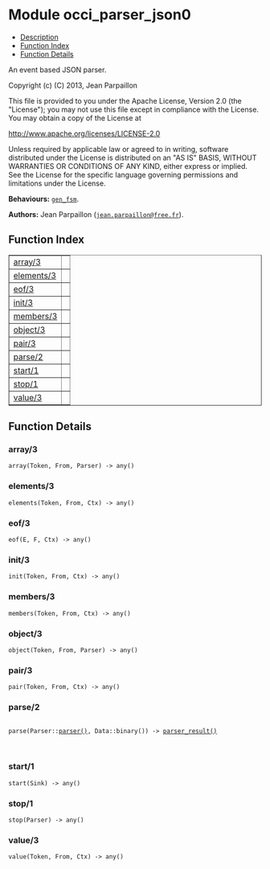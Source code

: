 

# Module occi_parser_json0 #
* [Description](#description)
* [Function Index](#index)
* [Function Details](#functions)

An event based JSON parser.

Copyright (c) (C) 2013, Jean Parpaillon

This file is provided to you under the Apache License,
Version 2.0 (the "License"); you may not use this file
except in compliance with the License.  You may obtain
a copy of the License at

http://www.apache.org/licenses/LICENSE-2.0

Unless required by applicable law or agreed to in writing,
software distributed under the License is distributed on an
"AS IS" BASIS, WITHOUT WARRANTIES OR CONDITIONS OF ANY
KIND, either express or implied.  See the License for the
specific language governing permissions and limitations
under the License.

__Behaviours:__ [`gen_fsm`](gen_fsm.md).

__Authors:__ Jean Parpaillon ([`jean.parpaillon@free.fr`](mailto:jean.parpaillon@free.fr)).

<a name="index"></a>

## Function Index ##


<table width="100%" border="1" cellspacing="0" cellpadding="2" summary="function index"><tr><td valign="top"><a href="#array-3">array/3</a></td><td></td></tr><tr><td valign="top"><a href="#elements-3">elements/3</a></td><td></td></tr><tr><td valign="top"><a href="#eof-3">eof/3</a></td><td></td></tr><tr><td valign="top"><a href="#init-3">init/3</a></td><td></td></tr><tr><td valign="top"><a href="#members-3">members/3</a></td><td></td></tr><tr><td valign="top"><a href="#object-3">object/3</a></td><td></td></tr><tr><td valign="top"><a href="#pair-3">pair/3</a></td><td></td></tr><tr><td valign="top"><a href="#parse-2">parse/2</a></td><td></td></tr><tr><td valign="top"><a href="#start-1">start/1</a></td><td></td></tr><tr><td valign="top"><a href="#stop-1">stop/1</a></td><td></td></tr><tr><td valign="top"><a href="#value-3">value/3</a></td><td></td></tr></table>


<a name="functions"></a>

## Function Details ##

<a name="array-3"></a>

### array/3 ###

`array(Token, From, Parser) -> any()`

<a name="elements-3"></a>

### elements/3 ###

`elements(Token, From, Ctx) -> any()`

<a name="eof-3"></a>

### eof/3 ###

`eof(E, F, Ctx) -> any()`

<a name="init-3"></a>

### init/3 ###

`init(Token, From, Ctx) -> any()`

<a name="members-3"></a>

### members/3 ###

`members(Token, From, Ctx) -> any()`

<a name="object-3"></a>

### object/3 ###

`object(Token, From, Parser) -> any()`

<a name="pair-3"></a>

### pair/3 ###

`pair(Token, From, Ctx) -> any()`

<a name="parse-2"></a>

### parse/2 ###

<pre><code>
parse(Parser::<a href="#type-parser">parser()</a>, Data::binary()) -&gt; <a href="#type-parser_result">parser_result()</a>
</code></pre>
<br />

<a name="start-1"></a>

### start/1 ###

`start(Sink) -> any()`

<a name="stop-1"></a>

### stop/1 ###

`stop(Parser) -> any()`

<a name="value-3"></a>

### value/3 ###

`value(Token, From, Ctx) -> any()`

